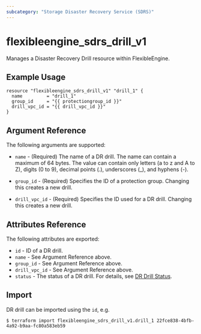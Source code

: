 ```yaml
---
subcategory: "Storage Disaster Recovery Service (SDRS)"
---
```


# flexibleengine_sdrs_drill_v1

Manages a Disaster Recovery Drill resource within FlexibleEngine.

## Example Usage

```hcl
resource "flexibleengine_sdrs_drill_v1" "drill_1" {
  name         = "drill_1"
  group_id     = "{{ protectiongroup_id }}"
  drill_vpc_id = "{{ drill_vpc_id }}"
}
```

## Argument Reference

The following arguments are supported:

* `name` - (Required) The name of a DR drill. The name can contain a maximum of 64 bytes.
  The value can contain only letters (a to z and A to Z), digits (0 to 9), decimal points (.),
  underscores (_), and hyphens (-).

* `group_id` - (Required) Specifies the ID of a protection group. Changing this creates a new drill.

* `drill_vpc_id` - (Required) Specifies the ID used for a DR drill. Changing this creates a new drill.


## Attributes Reference

The following attributes are exported:

* `id` -  ID of a DR drill.
* `name` - See Argument Reference above.
* `group_id` - See Argument Reference above.
* `drill_vpc_id` - See Argument Reference above.
* `status` - The status of a DR drill.
  For details, see [DR Drill Status](https://docs.prod-cloud-ocb.orange-business.com/en-us/api/sdrs/en-us_topic_0126152933.html).

## Import

DR drill can be imported using the `id`, e.g.

```
$ terraform import flexibleengine_sdrs_drill_v1.drill_1 22fce838-4bfb-4a92-b9aa-fc80a583eb59
```
